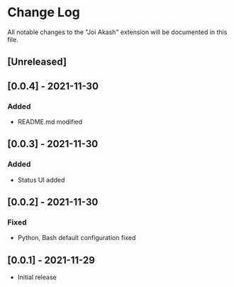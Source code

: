 # Change Log

All notable changes to the "Joi Akash" extension will be documented in this file.

## [Unreleased]

## [0.0.4] - 2021-11-30
### Added

- README.md modified

## [0.0.3] - 2021-11-30
### Added

- Status UI added

## [0.0.2] - 2021-11-30
### Fixed

- Python, Bash default configuration fixed

## [0.0.1] - 2021-11-29

- Initial release
